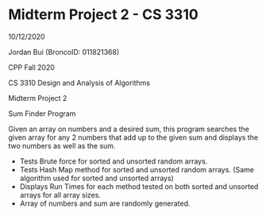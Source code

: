 # Midterm Project 2 - CS 3310
10/12/2020

Jordan Bui (BroncoID: 011821368)

CPP Fall 2020

CS 3310 Design and Analysis of Algorithms

Midterm Project 2

Sum Finder Program

Given an array on numbers and a desired sum, this program searches the given array for any 2 numbers that add up to the given sum and displays the two numbers as well as the sum.
- Tests Brute force for sorted and unsorted random arrays.
- Tests Hash Map method for sorted and unsorted random arrays. (Same algorithm used for sorted and unsorted arrays)
- Displays Run Times for each method tested on both sorted and unsorted arrays for all array sizes.
- Array of numbers and sum are randomly generated.
